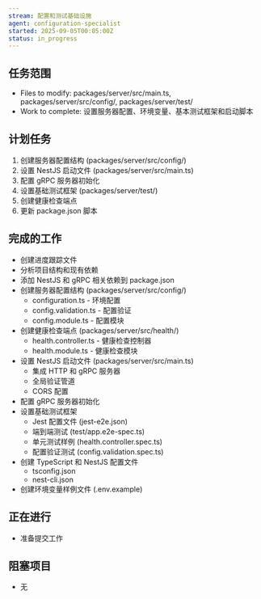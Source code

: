 ```yaml
---
stream: 配置和测试基础设施
agent: configuration-specialist
started: 2025-09-05T00:05:00Z
status: in_progress
---
```


## 任务范围
- Files to modify: packages/server/src/main.ts, packages/server/src/config/, packages/server/test/
- Work to complete: 设置服务器配置、环境变量、基本测试框架和启动脚本

## 计划任务
1. 创建服务器配置结构 (packages/server/src/config/)
2. 设置 NestJS 启动文件 (packages/server/src/main.ts)
3. 配置 gRPC 服务器初始化
4. 设置基础测试框架 (packages/server/test/)
5. 创建健康检查端点
6. 更新 package.json 脚本

## 完成的工作
- 创建进度跟踪文件
- 分析项目结构和现有依赖
- 添加 NestJS 和 gRPC 相关依赖到 package.json
- 创建服务器配置结构 (packages/server/src/config/)
  - configuration.ts - 环境配置
  - config.validation.ts - 配置验证
  - config.module.ts - 配置模块
- 创建健康检查端点 (packages/server/src/health/)
  - health.controller.ts - 健康检查控制器
  - health.module.ts - 健康检查模块
- 设置 NestJS 启动文件 (packages/server/src/main.ts)
  - 集成 HTTP 和 gRPC 服务器
  - 全局验证管道
  - CORS 配置
- 配置 gRPC 服务器初始化
- 设置基础测试框架
  - Jest 配置文件 (jest-e2e.json)
  - 端到端测试 (test/app.e2e-spec.ts)
  - 单元测试样例 (health.controller.spec.ts)
  - 配置验证测试 (config.validation.spec.ts)
- 创建 TypeScript 和 NestJS 配置文件
  - tsconfig.json
  - nest-cli.json
- 创建环境变量样例文件 (.env.example)

## 正在进行
- 准备提交工作

## 阻塞项目
- 无